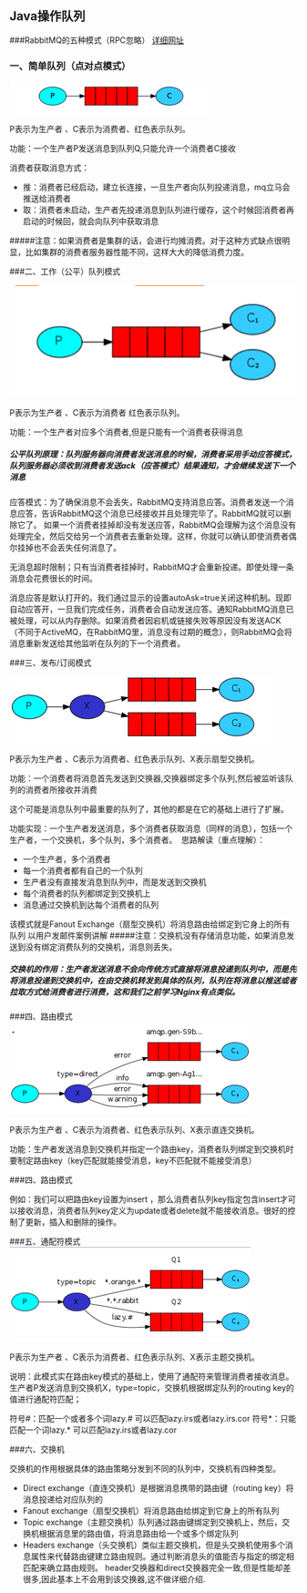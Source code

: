 ## Java操作队列
     
###RabbitMQ的五种模式（RPC忽略）
[详细网址](http://www.rabbitmq.com/getstarted.html)
### 一、简单队列（点对点模式）
 ![简单队列模式](../docs/rabbitmq-simple-queues.png) 
 
P表示为生产者 、C表示为消费者、红色表示队列。

功能：一个生产者P发送消息到队列Q,只能允许一个消费者C接收

消费者获取消息方式：
* 推：消费者已经启动，建立长连接，一旦生产者向队列投递消息，mq立马会推送给消费者
* 取：消费者未启动，生产者先投递消息到队列进行缓存，这个时候回消费者再启动的时候回，就会向队列中获取消息

#####注意：如果消费者是集群的话，会进行均摊消费。对于这种方式缺点很明显，比如集群的消费者服务器性能不同，这样大大的降低消费力度。

###二、工作（公平）队列模式


 ![工作队列模式](../docs/rabbitmq-work-queues.png) 

 P表示为生产者 、C表示为消费者 红色表示队列。

功能：一个生产者对应多个消费者,但是只能有一个消费者获得消息
##### 公平队列原理：队列服务器向消费者发送消息的时候，消费者采用手动应答模式，队列服务器必须收到消费者发送ack（应答模式）结果通知，才会继续发送下一个消息
应答模式：为了确保消息不会丢失，RabbitMQ支持消息应答。消费者发送一个消息应答，告诉RabbitMQ这个消息已经接收并且处理完毕了。RabbitMQ就可以删除它了。
如果一个消费者挂掉却没有发送应答，RabbitMQ会理解为这个消息没有处理完全，然后交给另一个消费者去重新处理。这样，你就可以确认即使消费者偶尔挂掉也不会丢失任何消息了。

无消息超时限制；只有当消费者挂掉时，RabbitMQ才会重新投递。即使处理一条消息会花费很长的时间。

消息应答是默认打开的。我们通过显示的设置autoAsk=true关闭这种机制。现即自动应答开，一旦我们完成任务，消费者会自动发送应答。通知RabbitMQ消息已被处理，可以从内存删除。如果消费者因宕机或链接失败等原因没有发送ACK（不同于ActiveMQ，在RabbitMQ里，消息没有过期的概念），则RabbitMQ会将消息重新发送给其他监听在队列的下一个消费者。



###三、发布/订阅模式

 ![发布/订阅模式](../docs/rabbitmq-publish-subscribe.png) 

P表示为生产者 、C表示为消费者、红色表示队列、X表示扇型交换机。

功能：一个消费者将消息首先发送到交换器,交换器绑定多个队列,然后被监听该队列的消费者所接收并消费

这个可能是消息队列中最重要的队列了，其他的都是在它的基础上进行了扩展。

功能实现：一个生产者发送消息，多个消费者获取消息（同样的消息），包括一个生产者，一个交换机，多个队列，多个消费者。
 思路解读（重点理解）： 
* 一个生产者，多个消费者
* 每一个消费者都有自己的一个队列
* 生产者没有直接发消息到队列中，而是发送到交换机
* 每个消费者的队列都绑定到交换机上
* 消息通过交换机到达每个消费者的队列

该模式就是Fanout Exchange（扇型交换机）将消息路由给绑定到它身上的所有队列
以用户发邮件案例讲解
#####注意：交换机没有存储消息功能，如果消息发送到没有绑定消费队列的交换机，消息则丢失。

 ##### 交换机的作用：生产者发送消息不会向传统方式直接将消息投递到队列中，而是先将消息投递到交换机中，在由交换机转发到具体的队列，队列在将消息以推送或者拉取方式给消费者进行消费，这和我们之前学习Nginx有点类似。


###四、路由模式
 ![路由模式](../docs/rabbitmq-routingkey.png) 

P表示为生产者 、C表示为消费者、红色表示队列、X表示直连交换机。

功能：生产者发送消息到交换机并指定一个路由key，消费者队列绑定到交换机时要制定路由key（key匹配就能接受消息，key不匹配就不能接受消息）

 ###四、路由模式

例如：我们可以把路由key设置为insert ，那么消费者队列key指定包含insert才可以接收消息，消费者队列key定义为update或者delete就不能接收消息。很好的控制了更新，插入和删除的操作。


###五、通配符模式
 ![通配符模式](../docs/rabbitmq-topics.png) 

P表示为生产者 、C表示为消费者、红色表示队列、X表示主题交换机。

说明：此模式实在路由key模式的基础上，使用了通配符来管理消费者接收消息。生产者P发送消息到交换机X，type=topic，交换机根据绑定队列的routing key的值进行通配符匹配；

符号#：匹配一个或者多个词lazy.# 可以匹配lazy.irs或者lazy.irs.cor
符号*：只能匹配一个词lazy.* 可以匹配lazy.irs或者lazy.cor


###六、交换机

 交换机的作用根据具体的路由策略分发到不同的队列中，交换机有四种类型。
  * Direct exchange（直连交换机）是根据消息携带的路由键（routing key）将消息投递给对应队列的
  * Fanout exchange（扇型交换机）将消息路由给绑定到它身上的所有队列
  * Topic exchange（主题交换机）队列通过路由键绑定到交换机上，然后，交换机根据消息里的路由值，将消息路由给一个或多个绑定队列
  * Headers exchange（头交换机）类似主题交换机，但是头交换机使用多个消息属性来代替路由键建立路由规则。通过判断消息头的值能否与指定的绑定相匹配来确立路由规则。 
header交换器和direct交换器完全一致,但是性能却差很多,因此基本上不会用到该交换器,这不做详细介绍.